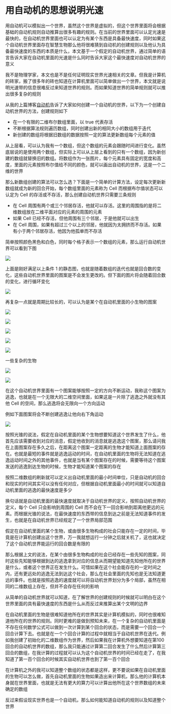 # 用自动机的思想说明光速

用自动机可以模拟出一个世界，虽然这个世界是虚拟的，但这个世界里面将会根据基础的自动机规则自动推算出很多有趣的规则。在当前的世界里面可以认定光速是最快的，在自动机世界里面也可以认定为有某个东西是具备最快速度，同时如果这个自动机世界里面存在智慧生物那么他将很难猜到自动机的创建规则以及他认为具备最快速度的东西的本质是什么，本文基于一个假定的自动机世界，通过简单的语言告诉大家在自动机里面的光速是什么同时告诉大家这个最快速度对自动机世界的意义

<!--more-->
<!-- CreateTime:2019/9/2 12:57:38 -->

<!-- csdn -->

我不是物理学家，本文也是不是任何证明现实世界光速相关的文章。但我是计算机的砖家，搬了很多年的砖也知道在计算机里面可以简单做出一个世界，本文就是说明光速带的信息很难反过来知道世界的规则。而如果知道世界的简单规则就可以推出很多复杂的规则

从我的上篇博客[自动机](https://blog.lindexi.com/post/%E8%87%AA%E5%8A%A8%E6%9C%BA.html )告诉了大家如何创建一个自动机的世界，以下为一个创建自动机世界的方法，创建规则如下

- 在一个有限的二维布尔数组里面，以 true 代表存活
- 不断根据算法规则遍历数组，同时创建出新的相同大小的数组用于迭代
- 新创建的数组将根据旧数组的数据按照一定的算法更新数组每个元素的值

从上层看，可以认为我有一个数组，但这个数组的元素会跟随时间进行变化。虽然底层说的是使用两个数组，但实际上可以从上层上看到的只有一个数组，因为新创建的数组就替换旧的数组。将数组作为一张图片，每个元素具有固定的宽度和高度，里面的元素按照布尔值给不同的颜色，就可以画出自动机的世界，这是一个二维的世界

那么新数组创建的算法可以怎么选？下面是一个简单的计算方法，设定每次更新新数组就成为新的回合开始，每个数组里面的元素称为 Cell 而根据布尔值状态可以认定为 Cell 的存活或不存活，那么创建自动机世界只需要三条规则

- 在 Cell 周围有两个或三个邻居存活，他就可以存活。这里的周围指的是将二维数组放在二维平面对应的元素的周围的元素
- 如果 Cell 已经不存活，但他周围有三个邻居，于是他就可以出生
- 在 Cell 周围，如果有超过三个以上的邻居，他就因为太拥挤而不存活。如果有小于两个邻居存活，他因为他孤单而不存活

简单按照颜色黑色和白色，同时每个格子表示一个数组的元素，那么运行自动机世界可以看到下图

![](http://image.acmx.xyz/3b720b61-ebd6-4d44-8a7a-fd6d1a9e6666726127-20170110144515447-1961010260201721118516.jpg)

上面是刚好满足以上条件 1 的静态图，也就是随着数组的迭代也就是回合数的变化，这些自动机世界里面的图案是不会发生更改的。但下面的图片将会随着回合数的变化，进行循环变化

![](http://image.acmx.xyz/3b720b61-ebd6-4d44-8a7a-fd6d1a9e6666726127-20170110144515447-1961010260201721118552.jpg)

再复杂一点就是周期比较长的，可以认为是某个在自动机里面的小生物的图案


![](http://image.acmx.xyz/ca/13.gif)

![](http://image.acmx.xyz/ca/11.gif)

![](http://image.acmx.xyz/ca/9.gif)

![](http://image.acmx.xyz/ca/10.gif)

![](http://image.acmx.xyz/ca/16.gif)

一些复杂的生物

![](http://image.acmx.xyz/ca/6.gif)

![](http://image.acmx.xyz/ca/5.gif)

在这个自动机世界里面有一个图案能够按照一定的方向不断运动，我称这个图案为逃逸，也就是在一个无限大的二维空间里面，如果这是一片除了逃逸之外就没有其他 Cell 的空间，那么逃逸将会无限向一个方向运动

例如下面图案将会不断创建逃逸让他向右下角运动

![](http://image.acmx.xyz/lindexi%2F201984111354595)

按照光锥的说法，假定在自动机里面的某个生物想要知道这个世界发生了什么，他首先应该需要收到对应的消息，假定他收到的消息就是逃逸这个图案，那么请问我在上面图案存在多久之后，在距离这个图案一定距离的生物才能知道上面图案的存在。也就是最短的事件就是逃逸运动的时间，在自动机里面的生物将无法知道在逃逸运动时间之外的其他事件，也就是当有某个图案存在的时候，需要等待这个图案发送的逃逸到达生物的时候，生物才能知道某个图案的存在

按照二维数组的刷新就可以定义出自动机里面的最小时间单位，只是自动机的回合和现实的时间其实可以没有任何对应，但根据自动机里面最小的时间就可以知道自动机里面的逃逸的最快速度是多少

换句话就是自动机里面的最快速度就取决于自动机世界的定义，按照自动机世界的定义，每个 Cell 只会影响到周围的 Cell 而不会在下一回合影响到距离他更远的元素。而根据光锥的说法，在最快速度的东西带的信息到达之前是无法知道事件的发生，也就是在自动机世界已经规定了一个世界局部范围

假定在自动机里面的某个生物，或由很多生物构成的社会只能存在一定的时间，毕竟是在计算机创建出这个世界，万一我就想运行一分钟之后就关机了，这也就决定了这个自动机世界能运行的回合数是有限的

那么根据上文的说法，在某个由很多生物构成的社会已经存在一些先知的图案，同时这些先知能够根据到达的逃逸拿到对应的信息从而期望能知道先知他所在的世界是什么，或者这个世界正在发生什么。可惜如果在这个社会能存在的一定时间之内，还有更远处的逃逸无法到达这个社会，那么在社会里面的先知也是无法知道更远的事件。也就是按照逃逸的速度就可以将自动机世界划分为多个局部，虽然在相同的二维数组上存在，但并不会存在任何的影响

从简单的自动机世界就可以知道，在了解世界的创建规则的时候就可以明白在这个世界里面的具有最快速度的东西是什么从而反过来推算出某个文明的边界

在自动机里面的生物是很难知道他所在的世界其实是计算机模拟的，同时也很难知道他所在的世界的规则。同时更难的是做到预知未来，在一个复杂的自动机里面是不存在任何数学公式可以做到一次计算到某个回合的状态，而是需要一个回合一个回合计算下去。也就是在一个个回合计算的过程中就相当于自动机世界在迭代。例如我创建了初始化的二维数组作为世界，然后如果我在计算机外想要知道在第100回合的自动机世界的数组，那么我只能通过计算第二回合发生了什么然后计算第三回合的数组，在我计算的过程就可以认为这个自动机世界的时间已经在走了，在我知道了第一百个回合的时候其实自动机世界也到了第一百个回合

在计算机之外的我可以知道整个数组的状态都是这样，更不要说如果在自动机里面的生物可以怎么做，首先自动机里面的生物如果造出来计算机，那么他的计算机本身就在世界里面，也就是无法有更大的算力可以计算出他所在这个世界数组的未来确定的数组

反过来假设现实世界也是一个自动机，那么如何能知道自动机的规则以及知道整个世界
